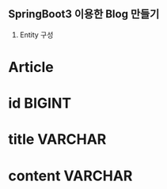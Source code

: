 ## SpringBoot3 이용한 Blog 만들기
1. Entity 구성
  # Article
   # id           BIGINT
   # title        VARCHAR
   # content      VARCHAR
